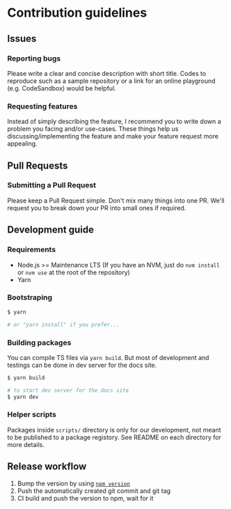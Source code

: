 # Contribution guidelines

## Issues

### Reporting bugs

Please write a clear and concise description with short title.
Codes to reproduce such as a sample repository or a link for an online playground (e.g. CodeSandbox) would be helpful.

### Requesting features

Instead of simply describing the feature, I recommend you to write down a problem you facing and/or use-cases.
These things help us discussing/implementing the feature and make your feature request more appealing.

## Pull Requests

### Submitting a Pull Request

Please keep a Pull Request simple. Don't mix many things into one PR.
We'll request you to break down your PR into small ones if required.

## Development guide

### Requirements

- Node.js >= Maintenance LTS (If you have an NVM, just do `nvm install` or `nvm use` at the root of the repository)
- Yarn

### Bootstraping

```sh
$ yarn

# or "yarn install" if you prefer...
```

### Building packages

You can compile TS files via `yarn build`.
But most of development and testings can be done in dev server for the docs site.

```sh
$ yarn build

# to start dev server for the docs site
$ yarn dev
```

### Helper scripts

Packages inside `scripts/` directory is only for our development, not meant to be published to a package registory.
See README on each directory for more details.

## Release workflow

1. Bump the version by using [`npm version`](https://docs.npmjs.com/cli/v8/commands/npm-version)
2. Push the automatically created git commit and git tag
3. CI build and push the version to npm, wait for it
